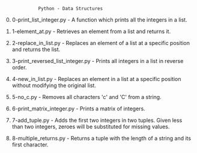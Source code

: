 			     Python - Data Structures
0. 0-print_list_integer.py - A function which prints all the integers in a list.

1. 1-element_at.py - Retrieves an element from a list and returns it.

2. 2-replace_in_list.py - Replaces an element of a list at a specific position and returns the list.

3. 3-print_reversed_list_integer.py - Prints all integers in a list in reverse order.

4. 4-new_in_list.py - Replaces an element in a list at a specific position without modifying the original list.

5. 5-no_c.py - Removes all characters 'c' and 'C' from a string.

6. 6-print_matrix_integer.py - Prints a matrix of integers.

7. 7-add_tuple.py - Adds the first two integers in two tuples. Given less than two integers, zeroes will be substituted for missing values.

8. 8-multiple_returns.py - Returns a tuple with the length of a string and its first character.
